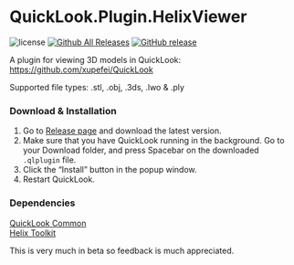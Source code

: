 # QuickLook.Plugin.HelixViewer
![license](https://img.shields.io/github/license/jeremyhart/QuickLook.Plugin.HelixViewer.svg)
[![Github All Releases](https://img.shields.io/github/downloads/jeremyhart/QuickLook.Plugin.HelixViewer/total.svg)](https://github.com/jeremyhart/QuickLook.Plugin.HelixViewer/releases)
[![GitHub release](https://img.shields.io/github/release/jeremyhart/QuickLook.Plugin.HelixViewer/all.svg)](https://github.com/jeremyhart/QuickLook.Plugin.HelixViewer)
  
A plugin for viewing 3D models in QuickLook: https://github.com/xupefei/QuickLook

Supported file types: .stl, .obj, .3ds, .lwo & .ply

### Download & Installation
1. Go to [Release page][1] and download the latest version.
2. Make sure that you have QuickLook running in the background. Go to your Download folder, and press <key>Spacebar</key> on the downloaded `.qlplugin` file.
3. Click the “Install” button in the popup window.
4. Restart QuickLook.


### Dependencies
[QuickLook Common][3]  
[Helix Toolkit][4]  



This is very much in beta so feedback is much appreciated. 


[1]:https://github.com/jeremyhart/QuickLook.Plugin.HelixViewer/releases
[3]:https://github.com/QL-Win/QuickLook.Common
[4]:https://github.com/helix-toolkit/helix-toolkit
